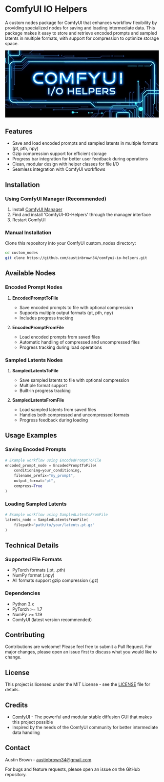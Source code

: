 # ComfyUI IO Helpers

A custom nodes package for ComfyUI that enhances workflow flexibility by providing specialized nodes for saving and loading intermediate data. This package makes it easy to store and retrieve encoded prompts and sampled latents in multiple formats, with support for compression to optimize storage space.

![banner](assets/banner.png)

## Features

-   Save and load encoded prompts and sampled latents in multiple formats (pt, pth, npy)
-   Gzip compression support for efficient storage
-   Progress bar integration for better user feedback during operations
-   Clean, modular design with helper classes for file I/O
-   Seamless integration with ComfyUI workflows

## Installation

### Using ComfyUI Manager (Recommended)

1. Install [ComfyUI Manager](https://github.com/ltdrdata/ComfyUI-Manager)
2. Find and install 'ComfyUI-IO-Helpers' through the manager interface
3. Restart ComfyUI

### Manual Installation

Clone this repository into your ComfyUI custom_nodes directory:

```bash
cd custom_nodes
git clone https://github.com/austinbrown34/comfyui-io-helpers.git
```

## Available Nodes

### Encoded Prompt Nodes

1. **EncodedPromptToFile**

    - Save encoded prompts to file with optional compression
    - Supports multiple output formats (pt, pth, npy)
    - Includes progress tracking

2. **EncodedPromptFromFile**
    - Load encoded prompts from saved files
    - Automatic handling of compressed and uncompressed files
    - Progress tracking during load operations

### Sampled Latents Nodes

1. **SampledLatentsToFile**

    - Save sampled latents to file with optional compression
    - Multiple format support
    - Built-in progress tracking

2. **SampledLatentsFromFile**
    - Load sampled latents from saved files
    - Handles both compressed and uncompressed formats
    - Progress feedback during loading

## Usage Examples

### Saving Encoded Prompts

```python
# Example workflow using EncodedPromptToFile
encoded_prompt_node = EncodedPromptToFile(
    conditioning=your_conditioning,
    filename_prefix="my_prompt",
    output_format="pt",
    compress=True
)
```

### Loading Sampled Latents

```python
# Example workflow using SampledLatentsFromFile
latents_node = SampledLatentsFromFile(
    filepath="path/to/your/latents.pt.gz"
)
```

## Technical Details

### Supported File Formats

-   PyTorch formats (.pt, .pth)
-   NumPy format (.npy)
-   All formats support gzip compression (.gz)

### Dependencies

-   Python 3.x
-   PyTorch >= 1.7
-   NumPy >= 1.19
-   ComfyUI (latest version recommended)

## Contributing

Contributions are welcome! Please feel free to submit a Pull Request. For major changes, please open an issue first to discuss what you would like to change.

## License

This project is licensed under the MIT License - see the [LICENSE](LICENSE) file for details.

## Credits

-   [ComfyUI](https://github.com/comfyanonymous/ComfyUI) - The powerful and modular stable diffusion GUI that makes this project possible
-   Inspired by the needs of the ComfyUI community for better intermediate data handling

## Contact

Austin Brown - austinbrown34@gmail.com

For bugs and feature requests, please open an issue on the GitHub repository.
